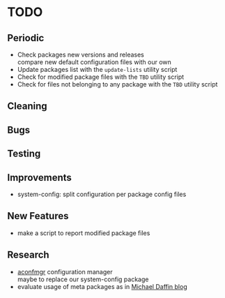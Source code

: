 # TODO

## Periodic
  - Check packages new versions and releases  
    compare new default configuration files with our own
  - Update packages list with the `update-lists` utility script
  - Check for modified package files with the `TBD` utility script
  - Check for files not belonging to any package with the `TBD` utility script

## Cleaning

## Bugs

## Testing

## Improvements
  - system-config: split configuration per package config files

## New Features
  - make a script to report modified package files

## Research
  - [aconfmgr](https://github.com/CyberShadow/aconfmgr) configuration manager  
    maybe to replace our system-config package
  - evaluate usage of meta packages as in [Michael Daffin blog](https://disconnected.systems/blog/archlinux-meta-packages/)
